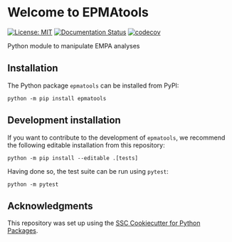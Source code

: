 # Welcome to EPMAtools

[![License: MIT](https://img.shields.io/badge/License-MIT-yellow.svg)](https://opensource.org/licenses/MIT)
[![Documentation Status](https://readthedocs.org/projects/epmatools/badge/)](https://epmatools.readthedocs.io/)
[![codecov](https://codecov.io/gh/ondrolexa/epmatools/graph/badge.svg?token=KTY1CYPJSF)](https://codecov.io/gh/ondrolexa/epmatools)

Python module to manipulate EMPA analyses

## Installation

The Python package `epmatools` can be installed from PyPI:

```
python -m pip install epmatools
```

## Development installation

If you want to contribute to the development of `epmatools`, we recommend
the following editable installation from this repository:

```
python -m pip install --editable .[tests]
```

Having done so, the test suite can be run using `pytest`:

```
python -m pytest
```

## Acknowledgments

This repository was set up using the [SSC Cookiecutter for Python Packages](https://github.com/ssciwr/cookiecutter-python-package).
